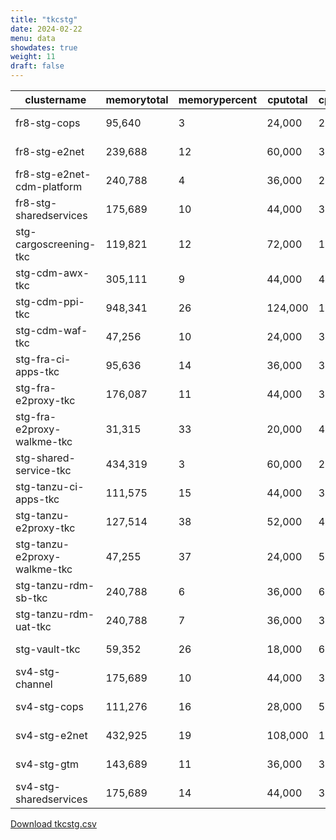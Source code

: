 ```yaml
---
title: "tkcstg"
date: 2024-02-22
menu: data
showdates: true
weight: 11
draft: false
---
```

<!--more-->
| clustername                  | memorytotal | memorypercent | cputotal | cpupercent | nodecount | health  | message            |
| ---------------------------- | ----------- | ------------- | -------- | ---------- | --------- | ------- | ------------------ |
| fr8-stg-cops                 |      95,640 |             3 |   24,000 |         26 |         6 | HEALTHY | Cluster is healthy |
| fr8-stg-e2net                |     239,688 |            12 |   60,000 |         38 |         9 | HEALTHY | Cluster is healthy |
| fr8-stg-e2net-cdm-platform   |     240,788 |             4 |   36,000 |         27 |         6 | HEALTHY | Cluster is healthy |
| fr8-stg-sharedservices       |     175,689 |            10 |   44,000 |         39 |         7 | HEALTHY | Cluster is healthy |
| stg-cargoscreening-tkc       |     119,821 |            12 |   72,000 |         16 |         6 | HEALTHY | Cluster is healthy |
| stg-cdm-awx-tkc              |     305,111 |             9 |   44,000 |         44 |         7 | HEALTHY | Cluster is healthy |
| stg-cdm-ppi-tkc              |     948,341 |            26 |  124,000 |         17 |        17 | HEALTHY | Cluster is healthy |
| stg-cdm-waf-tkc              |      47,256 |            10 |   24,000 |         30 |         6 | HEALTHY | Cluster is healthy |
| stg-fra-ci-apps-tkc          |      95,636 |            14 |   36,000 |         36 |         6 | HEALTHY | Cluster is healthy |
| stg-fra-e2proxy-tkc          |     176,087 |            11 |   44,000 |         32 |         7 | HEALTHY | Cluster is healthy |
| stg-fra-e2proxy-walkme-tkc   |      31,315 |            33 |   20,000 |         49 |         5 | HEALTHY | Cluster is healthy |
| stg-shared-service-tkc       |     434,319 |             3 |   60,000 |         20 |         6 | HEALTHY | Cluster is healthy |
| stg-tanzu-ci-apps-tkc        |     111,575 |            15 |   44,000 |         31 |         7 | HEALTHY | Cluster is healthy |
| stg-tanzu-e2proxy-tkc        |     127,514 |            38 |   52,000 |         40 |         8 | HEALTHY | Cluster is healthy |
| stg-tanzu-e2proxy-walkme-tkc |      47,255 |            37 |   24,000 |         52 |         6 | HEALTHY | Cluster is healthy |
| stg-tanzu-rdm-sb-tkc         |     240,788 |             6 |   36,000 |         68 |         6 | HEALTHY | Cluster is healthy |
| stg-tanzu-rdm-uat-tkc        |     240,788 |             7 |   36,000 |         36 |         6 | HEALTHY | Cluster is healthy |
| stg-vault-tkc                |      59,352 |            26 |   18,000 |         68 |         6 | HEALTHY | Cluster is healthy |
| sv4-stg-channel              |     175,689 |            10 |   44,000 |         32 |         7 | HEALTHY | Cluster is healthy |
| sv4-stg-cops                 |     111,276 |            16 |   28,000 |         51 |         7 | HEALTHY | Cluster is healthy |
| sv4-stg-e2net                |     432,925 |            19 |  108,000 |         18 |         9 | HEALTHY | Cluster is healthy |
| sv4-stg-gtm                  |     143,689 |            11 |   36,000 |         36 |         6 | HEALTHY | Cluster is healthy |
| sv4-stg-sharedservices       |     175,689 |            14 |   44,000 |         39 |         7 | HEALTHY | Cluster is healthy |
[Download tkcstg.csv](/csv/tkcstg.csv)
